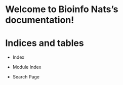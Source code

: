 <!-- Bioinfo Nats documentation master file, created by
sphinx-quickstart on Fri Jan 24 21:43:32 2020.
You can adapt this file completely to your liking, but it should at least
contain the root `toctree` directive. -->
# Welcome to Bioinfo Nats’s documentation!

# Indices and tables


* Index


* Module Index


* Search Page
